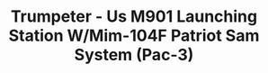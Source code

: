 ---
layout: product
title: "Trumpeter - Us M901 Launching Station W/Mim-104F Patriot Sam System (Pac-3)"
price: "9100" 
desc: "N/A"
img_path: "/assets/img/TRU01040.jpg"
brand: "N/A"
available: false
special_offer: false
new: false
soon: false
cat: "010000"
subcat: "013400"
subsubcat: "0N/A"
sifra: "TRU01040"
popular: false
---